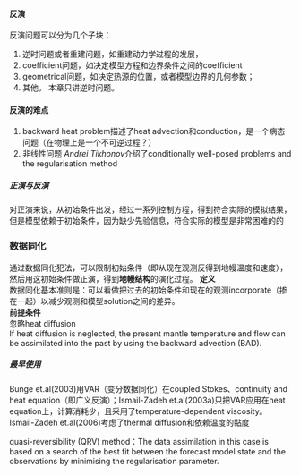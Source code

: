 #### 反演
反演问题可以分为几个子块：
1. 逆时问题或者重建问题，如重建动力学过程的发展，
2. coefficient问题，如决定模型方程和边界条件之间的coefficient
3. geometrical问题，如决定热源的位置，或者模型边界的几何参数；
4. 其他。
本章只讲逆时问题。

#### 反演的难点
1. backward heat problem描述了heat advection和conduction，是一个病态问题（在物理上是一个不可逆过程？）
2. 非线性问题
*Andrei Tikhonov*介绍了conditionally well-posed problems and the regularisation method

##### 正演与反演
对正演来说，从初始条件出发，经过一系列控制方程，得到符合实际的模拟结果，但是模型依赖于初始条件，因为缺少先验信息，符合实际的模型是非常困难的的

### 数据同化
通过数据同化犯法，可以限制初始条件（即从现在观测反得到地幔温度和速度），然后用这初始条件做正演，得到**地幔结构**的演化过程。
**定义**\
数据同化基本准则是：可以看做把过去的初始条件和现在的观测incorporate（掺在一起）以减少观测和模型solution之间的差异。\
**前提条件**\
忽略heat diffusion\
If heat diffusion is neglected, the present mantle temperature and flow can be assimilated into the past by using the backward advection (BAD). 

##### 最早使用
Bunge et.al(2003)用VAR（变分数据同化）在coupled Stokes、continuity and heat equation（即广义反演）；Ismail-Zadeh et.al(2003a)只把VAR应用在heat equation上，计算消耗少，且采用了temperature-dependent viscosity。\
Ismail-Zadeh et.al(2006)考虑了thermal diffusion和依赖温度的黏度

quasi-reversibility (QRV) method：The data assimilation in this case is based on a search of the best fit between the forecast model state and the observations by minimising the regularisation parameter. 
